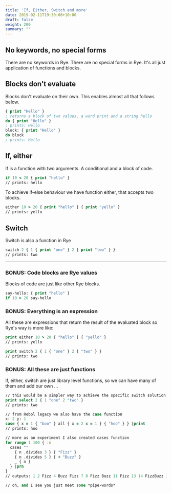 ```yaml
---
title: 'If, Either, Switch and more'
date: 2019-02-11T19:30:08+10:00
draft: false
weight: 200
summary: ""
---
```


## No keywords, no special forms

There are no keywords in Rye. There are no special forms in Rye. It's all just application of functions and blocks.

## Blocks don't evaluate

Blocks don't evaluate on their own. This enables almost all that follows below.

```clojure
{ print "Hello" }
; returns a block of two values, a word print and a string hello
do { print "Hello" }
; prints: Hello
block: { print "Hello" }
do block
; prints: Hello
```

## If, either

If is a function with two arguments. A conditional and a block of code.

```clojure
if 10 < 20 { print "hello" }
// prints: hello
```
To achieve if-else behaviour we have function either, that accepts two blocks.

```clojure
either 10 > 20 { print "hello" } { print "yello" }
// prints: yello
```

## Switch

Switch is also a function in Rye

```clojure
switch 2 { 1 { print "one" } 2 { print "two" } }
// prints: two
```

---


### BONUS: Code blocks are Rye values

Blocks of code are just like other Rye blocks.

```clojure
say-hello: { print "hello" }
if 10 > 20 say-hello
```

### BONUS: Everything is an expression

All these are expressions that return the result of the evaluated block so Rye's way is more like:

```clojure
print either 10 > 20 { "hello" } { "yello" }
// prints: yello

print switch 2 { 1 { "one" } 2 { "two" } }
// prints: two
```

### BONUS: All these are just functions

If, either, switch are just library level functions, so we can have many of them and add our own ...

```clojure
// this would be a simpler way to achieve the specific switch solution
print select 2 { 1 "one" 2 "two" }
// prints: two

// from Rebol legacy we also have the case function
x: 2 y: 1
case { x = 1 { "boo" } all { x = 2 x = 1 } { "hoo" } } |print
// prints: hoo

// more as an experiment I also created cases function
for range 1 100 { :n
  cases ""
    { n .divides 3 } { "Fizz" }
    { n .divides 5 } { + "Buzz" }
    _ { n }
  } |prn
}
// outputs: 1 2 Fizz 4 Buzz Fizz 7 8 Fizz Buzz 11 Fizz 13 14 FizzBuzz 16 ...

// oh, and I see you just meet some *pipe-words*
```
